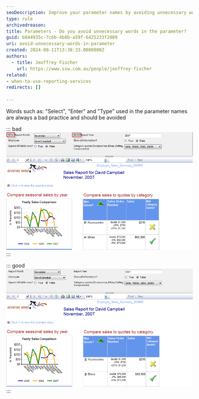 ```yaml
---
seoDescription: Improve your parameter names by avoiding unnecessary words like "Select" or "Enter" for clearer and more efficient data processing.
type: rule
archivedreason:
title: Parameters - Do you avoid unnecessary words in the parameter?
guid: b844935c-7c6b-4b0b-a59f-6425233f2089
uri: avoid-unnecessary-words-in-parameter
created: 2024-08-11T13:38:33.0000000Z
authors: 
  - title: Jeoffrey Fischer
    url: https://www.ssw.com.au/people/jeoffrey-fischer
related:
- when-to-use-reporting-services
redirects: []

---
```


Words such as: "Select", "Enter" and "Type" used in the parameter names are always a bad practice and should be avoided

<!--endintro-->

::: bad  
![Figure: Bad example - Parameters with unnecessary words](BadParameterlabelBad.png)  
:::

::: good  
![Figure: Good example - Parameters without unnecessary words](BadParameterlabelGood.png)
:::

